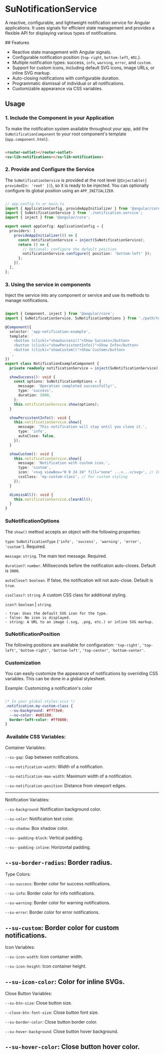 # SuNotificationService
A reactive, configurable, and lightweight notification service for Angular applications. It uses signals for efficient state management and provides a flexible API for displaying various types of notifications.

## Features
- Reactive state management with Angular signals.
- Configurable notification position (`top-right`, `bottom-left`, etc.).
- Multiple notification types: success, `info`, `warning`, `error`, and `custom`.
- Support for custom icons, including default SVG icons, image URLs, or inline SVG markup.
- Auto-closing notifications with configurable duration.
- Programmatic dismissal of individual or all notifications.
- Customizable appearance via CSS variables.

## Usage
### 1. Include the Component in your Application
To make the notification system available throughout your app, add the `SuNotificationComponent` to your root component's template (`app.component.html`).

```HTML

<router-outlet></router-outlet>
<su-lib-notifications></su-lib-notifications>
```

### 2. Provide and Configure the Service
The `SuNotificationService` is provided at the root level (`@Injectable({ providedIn: 'root' })`), so it is ready to be injected. You can optionally configure its global position using an `APP_INITIALIZER`.

```TypeScript

// app.config.ts or main.ts
import { ApplicationConfig, provideAppInitializer } from '@angular/core';
import { SuNotificationService } from './notification.service';
import { inject } from '@angular/core';

export const appConfig: ApplicationConfig = {
  providers: [
    provideAppInitializer(() => {
      const notificationService = inject(SuNotificationService);
      return () => {
        // Optional: configure the default position
        notificationService.configure({ position: 'bottom-left' }); 
      };
    }),
  ],
};
```

### 3. Using the service in components
Inject the service into any component or service and use its methods to manage notifications.

```TypeScript

import { Component, inject } from '@angular/core';
import { SuNotificationService, SuNotificationOptions } from './path/to/notification.service';

@Component({
  selector: 'app-notification-example',
  template: `
    <button (click)="showSuccess()">Show Success</button>
    <button (click)="showPersistentInfo()">Show Info</button>
    <button (click)="showCustom()">Show Custom</button>
  `,
})
export class NotificationExampleComponent {
  private readonly notificationService = inject(SuNotificationService);

  showSuccess(): void {
    const options: SuNotificationOptions = {
      message: 'Operation completed successfully!',
      type: 'success',
      duration: 5000,
    };
    this.notificationService.show(options);
  }

  showPersistentInfo(): void {
    this.notificationService.show({
      message: 'This notification will stay until you close it.',
      type: 'info',
      autoClose: false,
    });
  }

  showCustom(): void {
    this.notificationService.show({
      message: 'Notification with custom icon.',
      type: 'custom',
      icon: '<svg viewBox="0 0 24 24" fill="none" ...>...</svg>', // Inline SVG
      cssClass: 'my-custom-class', // For custom styling
    });
  }

  dismissAll(): void {
    this.notificationService.clearAll();
  }
}
```

### SuNotificationOptions
The `show()` method accepts an object with the following properties:

`type`: `SuNotificationType` (`'info', 'success', 'warning', 'error', 'custom'`). Required.

`message`: `string`. The main text message. Required.

`duration?`: `number`. Milliseconds before the notification auto-closes. Default is `3000`.

`autoClose?`: `boolean`. If false, the notification will not auto-close. Default is `true`.

`cssClass?`: `string`. A custom CSS class for additional styling.

`icon?`: `boolean` | `string`.

	- true: Uses the default SVG icon for the type.
	- false: No icon is displayed.
	- string: A URL to an image (.svg, .png, etc.) or inline SVG markup.

### SuNotificationPosition
The following positions are available for configuration:
`'top-right'`, `'top-left'`, `'bottom-right'`, `'bottom-left'`, `'top-center'`, `'bottom-center'`.

### Customization
You can easily customize the appearance of notifications by overriding CSS variables. This can be done in a global stylesheet.

Example: Customizing a notification's color

```CSS

/* In your global styles.scss */
.notification.my-custom-class {
  --su-background: #fff3e0;
  --su-color: #e65100;
  border-left-color: #ff9800;
}
```

###	 Available CSS Variables:

Container Variables:

`--su-gap`: Gap between notifications.

`--su-notification-width`: Width of a notification.

`--su-notification-max-width`: Maximum width of a notification.

`--su-notification-position`: Distance from viewport edges.

---

Notification Variables:

`--su-background`: Notification background color.

`--su-color`: Notification text color.

`--su-shadow`: Box shadow color.

`--su--padding-block`: Vertical padding.

`--su--padding-inline`: Horizontal padding.

`--su-border-radius`: Border radius.
---


Type Colors:

`--su-success`: Border color for success notifications.

`--su-info`: Border color for info notifications.

`--su-warning`: Border color for warning notifications.

`--su-error`: Border color for error notifications.

`--su-custom`: Border color for custom notifications.
---


Icon Variables:

`--su-icon-width`: Icon container width.

`--su-icon-height`: Icon container height.

`--su-icon-color`: Color for inline SVGs.
---


Close Button Variables:

`--su-btn-size`: Close button size.

`--close-btn-font-size`: Close button font size.

`--su-border-color`: Close button border color.

`--su-hover-background`: Close button hover background.

`--su-hover-color`: Close button hover color.
---